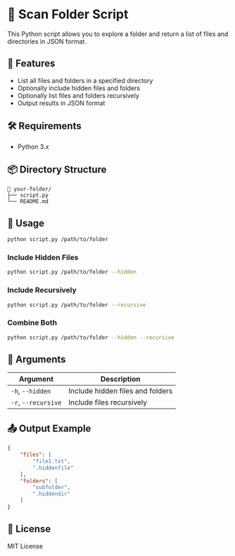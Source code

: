 # 📁 Scan Folder Script

This Python script allows you to explore a folder and return a list of files and directories in JSON format.

## 🚀 Features

- List all files and folders in a specified directory
- Optionally include hidden files and folders
- Optionally list files and folders recursively
- Output results in JSON format

## 🛠️ Requirements

- Python 3.x

## 📦 Directory Structure

```
📂 your-folder/
├── script.py
└── README.md
```

## 📄 Usage

```bash
python script.py /path/to/folder
```

### Include Hidden Files

```bash
python script.py /path/to/folder --hidden
```

### Include Recursively

```bash
python script.py /path/to/folder --recursive
```

### Combine Both

```bash
python script.py /path/to/folder --hidden --recursive
```

## 🔧 Arguments

| Argument         | Description                       |
|------------------|-----------------------------------|
| `-h`, `--hidden` | Include hidden files and folders  |
| `-r`, `--recursive` | Include files recursively     |

## 📤 Output Example

```json
{
    "files": [
        "file1.txt",
        ".hiddenfile"
    ],
    "folders": [
        "subfolder",
        ".hiddendir"
    ]
}
```

## 📃 License

MIT License
